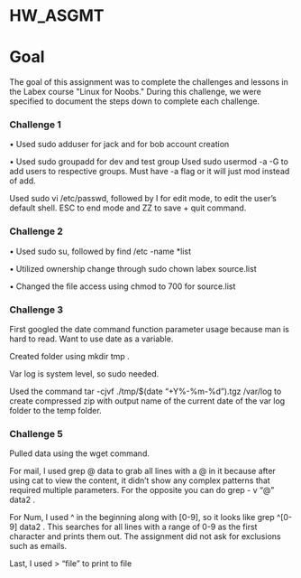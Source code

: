 # HW_ASGMT

<h1>Goal</h1>
The goal of this assignment was to complete the challenges and lessons in the Labex course "Linux for Noobs." During this challenge, we were specified to document the steps down to complete each challenge.

<h3>Challenge 1</h3>

• Used sudo adduser for jack and for bob account creation

• Used sudo groupadd for dev and test group
Used sudo usermod -a -G to add users to respective groups. Must have -a flag or it will just mod
instead of add.

Used sudo vi /etc/passwd, followed by I for edit mode, to edit the user’s default shell. ESC to
end mode and ZZ to save + quit command.

<h3>Challenge 2</h3>

• Used sudo su, followed by find /etc -name *list

• Utilized ownership change through sudo chown labex source.list

• Changed the file access using chmod to 700 for source.list

<h3>Challenge 3</h3>

First googled the date command function parameter usage because man is hard to read. Want to use
date as a variable.

Created folder using mkdir tmp .

Var log is system level, so sudo needed.

Used the command tar -cjvf ./tmp/$(date “+Y%-%m-%d”).tgz /var/log to create compressed zip with output name of the current date of the var log folder to the temp folder.


<h3>Challenge 5</h3>

Pulled data using the wget command.

For mail, I used grep @ data to grab all lines with a @ in it because after using cat to view the content, it
didn’t show any complex patterns that required multiple parameters. For the opposite you can do grep -
v “@” data2 .

For Num, I used ^ in the beginning along with [0-9], so it looks like grep ^[0-9] data2 . This searches for
all lines with a range of 0-9 as the first character and prints them out. The assignment did not ask for
exclusions such as emails.

Last, I used > “file” to print to file
